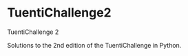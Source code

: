 TuentiChallenge2
================

TuentiChallenge 2

Solutions to the 2nd edition of the TuentiChallenge in Python.
